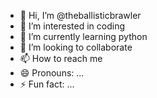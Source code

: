 - 👋 Hi, I’m @theballisticbrawler
- 👀 I’m interested in coding
- 🌱 I’m currently learning python
- 💞️ I’m looking to collaborate 
- 📫 How to reach me 
- 😄 Pronouns: ...
- ⚡ Fun fact: ...

<!---
theballisticbrawler/theballisticbrawler is a ✨ special ✨ repository because its `README.md` (this file) appears on your GitHub profile.
You can click the Preview link to take a look at your changes.
--->
